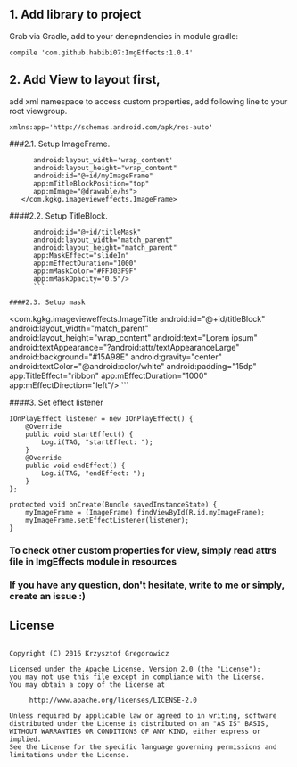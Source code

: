 
## 1. Add library to project

Grab via Gradle, add to your denepndencies in module gradle:

```compile 'com.github.habibi07:ImgEffects:1.0.4' ```

## 2. Add View to layout first,
add xml namespace to access custom properties, add following line to your root viewgroup.

```xmlns:app='http://schemas.android.com/apk/res-auto' ```


###2.1. Setup ImageFrame.
```<com.kgkg.imagevieweffects.ImageFrame
      android:layout_width='wrap_content'
      android:layout_height="wrap_content"
      android:id="@+id/myImageFrame"
      app:mTitleBlockPosition="top"
      app:mImage="@drawable/hs">
   </com.kgkg.imagevieweffects.ImageFrame> 
   ```

####2.2. Setup TitleBlock.
```<com.kgkg.imagevieweffects.ImageMask
      android:id="@+id/titleMask"
      android:layout_width="match_parent"
      android:layout_height="match_parent"
      app:MaskEffect="slideIn"
      app:mEffectDuration="1000"
      app:mMaskColor="#FF303F9F"
      app:mMaskOpacity="0.5"/>
      ```

####2.3. Setup mask
```
<com.kgkg.imagevieweffects.ImageTitle
    android:id="@+id/titleBlock"
    android:layout_width="match_parent"
    android:layout_height="wrap_content"
    android:text="Lorem ipsum"
    android:textAppearance="?android:attr/textAppearanceLarge"
    android:background="#15A98E"
    android:gravity="center"
    android:textColor="@android:color/white"
    android:padding="15dp"
    app:TitleEffect="ribbon"
    app:mEffectDuration="1000"
    app:mEffectDirection="left"/>
    ```
    
####3. Set effect listener
```
IOnPlayEffect listener = new IOnPlayEffect() {
    @Override
    public void startEffect() {
        Log.i(TAG, "startEffect: ");
    }
    @Override
    public void endEffect() {
        Log.i(TAG, "endEffect: ");
    }
};

protected void onCreate(Bundle savedInstanceState) {
    myImageFrame = (ImageFrame) findViewById(R.id.myImageFrame);
    myImageFrame.setEffectListener(listener);
}  
```

### To check other custom properties for view, simply read attrs file in ImgEffects module in resources

### If you have any question, don't hesitate, write to me or simply, create an issue :)


## License
```

Copyright (C) 2016 Krzysztof Gregorowicz

Licensed under the Apache License, Version 2.0 (the "License");
you may not use this file except in compliance with the License.
You may obtain a copy of the License at

     http://www.apache.org/licenses/LICENSE-2.0

Unless required by applicable law or agreed to in writing, software
distributed under the License is distributed on an "AS IS" BASIS,
WITHOUT WARRANTIES OR CONDITIONS OF ANY KIND, either express or implied.
See the License for the specific language governing permissions and
limitations under the License.
